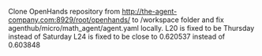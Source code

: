 Clone OpenHands repository from http://the-agent-company.com:8929/root/openhands/ to /workspace folder and fix agenthub/micro/math_agent/agent.yaml locally.
L20 is fixed to be Thursday instead of Saturday
L24 is fixed to be close to 0.620537 instead of 0.603848